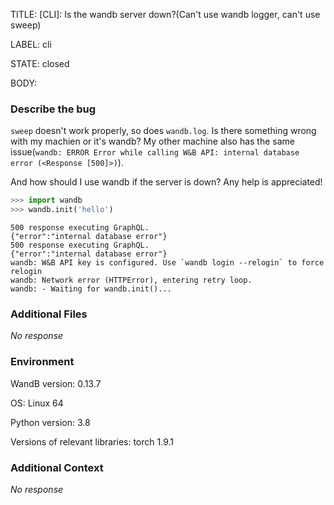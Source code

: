 TITLE:
[CLI]: Is the wandb server down?(Can't use wandb logger, can't use sweep)

LABEL:
cli

STATE:
closed

BODY:
### Describe the bug

<!--- Description of the issue below  -->
`sweep` doesn't work properly, so does `wandb.log`. Is there something wrong with my machien or it's wandb? My other machine also has the same issue(`wandb: ERROR Error while calling W&B API: internal database error (<Response [500]>)`).

And how should I use wandb if the server is down? Any help is appreciated!
<!--- A minimal code snippet between the quotes below  -->
```python
>>> import wandb
>>> wandb.init('hello')
```

<!--- A full traceback of the exception in the quotes below -->
```shell
500 response executing GraphQL.
{"error":"internal database error"}
500 response executing GraphQL.
{"error":"internal database error"}
wandb: W&B API key is configured. Use `wandb login --relogin` to force relogin
wandb: Network error (HTTPError), entering retry loop.
wandb: - Waiting for wandb.init()...
```


### Additional Files

_No response_

### Environment

WandB version: 0.13.7

OS: Linux 64

Python version: 3.8

Versions of relevant libraries: torch 1.9.1


### Additional Context

_No response_

